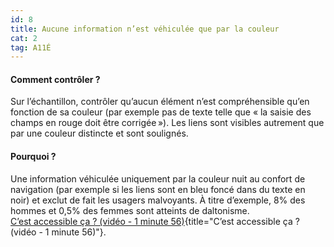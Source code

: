 ```yaml
---
id: 8
title: Aucune information n’est véhiculée que par la couleur 
cat: 2
tag: A11É
---
```


#### Comment contrôler ?

Sur l’échantillon, contrôler qu’aucun élément n’est compréhensible qu’en fonction de sa couleur (par exemple pas de texte telle que « la saisie des champs en rouge doit être corrigée »). Les liens sont visibles autrement que par une couleur distincte et sont soulignés.

#### Pourquoi ?

Une information véhiculée uniquement par la couleur nuit au confort de navigation (par exemple si les liens sont en bleu foncé dans du texte en noir) et exclut de fait les usagers malvoyants. 
À titre d’exemple, 8% des hommes et 0,5% des femmes sont atteints de daltonisme.  
[C’est accessible ça ? (vidéo - 1 minute 56)](https://youtu.be/67wCc2EpBx8){title="C’est accessible ça ? (vidéo - 1 minute 56)"}.

